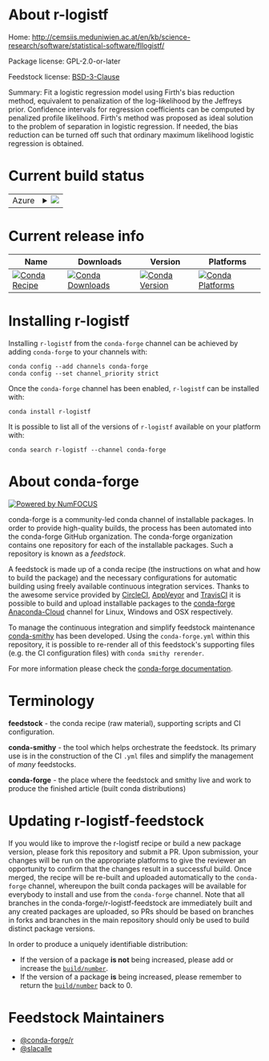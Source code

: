 About r-logistf
===============

Home: http://cemsiis.meduniwien.ac.at/en/kb/science-research/software/statistical-software/fllogistf/

Package license: GPL-2.0-or-later

Feedstock license: [BSD-3-Clause](https://github.com/conda-forge/r-logistf-feedstock/blob/master/LICENSE.txt)

Summary: Fit a logistic regression model using Firth's bias reduction method, equivalent to penalization of the log-likelihood by the Jeffreys  prior. Confidence intervals for regression coefficients can be computed by penalized profile likelihood. Firth's method was proposed as ideal solution to the problem of separation in logistic regression. If needed, the bias reduction can be turned off such that ordinary maximum likelihood logistic regression is obtained.

Current build status
====================


<table>
    
  <tr>
    <td>Azure</td>
    <td>
      <details>
        <summary>
          <a href="https://dev.azure.com/conda-forge/feedstock-builds/_build/latest?definitionId=5757&branchName=master">
            <img src="https://dev.azure.com/conda-forge/feedstock-builds/_apis/build/status/r-logistf-feedstock?branchName=master">
          </a>
        </summary>
        <table>
          <thead><tr><th>Variant</th><th>Status</th></tr></thead>
          <tbody><tr>
              <td>linux_64_r_base4.0</td>
              <td>
                <a href="https://dev.azure.com/conda-forge/feedstock-builds/_build/latest?definitionId=5757&branchName=master">
                  <img src="https://dev.azure.com/conda-forge/feedstock-builds/_apis/build/status/r-logistf-feedstock?branchName=master&jobName=linux&configuration=linux_64_r_base4.0" alt="variant">
                </a>
              </td>
            </tr><tr>
              <td>linux_64_r_base4.1</td>
              <td>
                <a href="https://dev.azure.com/conda-forge/feedstock-builds/_build/latest?definitionId=5757&branchName=master">
                  <img src="https://dev.azure.com/conda-forge/feedstock-builds/_apis/build/status/r-logistf-feedstock?branchName=master&jobName=linux&configuration=linux_64_r_base4.1" alt="variant">
                </a>
              </td>
            </tr><tr>
              <td>osx_64_r_base4.0</td>
              <td>
                <a href="https://dev.azure.com/conda-forge/feedstock-builds/_build/latest?definitionId=5757&branchName=master">
                  <img src="https://dev.azure.com/conda-forge/feedstock-builds/_apis/build/status/r-logistf-feedstock?branchName=master&jobName=osx&configuration=osx_64_r_base4.0" alt="variant">
                </a>
              </td>
            </tr><tr>
              <td>osx_64_r_base4.1</td>
              <td>
                <a href="https://dev.azure.com/conda-forge/feedstock-builds/_build/latest?definitionId=5757&branchName=master">
                  <img src="https://dev.azure.com/conda-forge/feedstock-builds/_apis/build/status/r-logistf-feedstock?branchName=master&jobName=osx&configuration=osx_64_r_base4.1" alt="variant">
                </a>
              </td>
            </tr><tr>
              <td>win_64_r_base4.0</td>
              <td>
                <a href="https://dev.azure.com/conda-forge/feedstock-builds/_build/latest?definitionId=5757&branchName=master">
                  <img src="https://dev.azure.com/conda-forge/feedstock-builds/_apis/build/status/r-logistf-feedstock?branchName=master&jobName=win&configuration=win_64_r_base4.0" alt="variant">
                </a>
              </td>
            </tr><tr>
              <td>win_64_r_base4.1</td>
              <td>
                <a href="https://dev.azure.com/conda-forge/feedstock-builds/_build/latest?definitionId=5757&branchName=master">
                  <img src="https://dev.azure.com/conda-forge/feedstock-builds/_apis/build/status/r-logistf-feedstock?branchName=master&jobName=win&configuration=win_64_r_base4.1" alt="variant">
                </a>
              </td>
            </tr>
          </tbody>
        </table>
      </details>
    </td>
  </tr>
</table>

Current release info
====================

| Name | Downloads | Version | Platforms |
| --- | --- | --- | --- |
| [![Conda Recipe](https://img.shields.io/badge/recipe-r--logistf-green.svg)](https://anaconda.org/conda-forge/r-logistf) | [![Conda Downloads](https://img.shields.io/conda/dn/conda-forge/r-logistf.svg)](https://anaconda.org/conda-forge/r-logistf) | [![Conda Version](https://img.shields.io/conda/vn/conda-forge/r-logistf.svg)](https://anaconda.org/conda-forge/r-logistf) | [![Conda Platforms](https://img.shields.io/conda/pn/conda-forge/r-logistf.svg)](https://anaconda.org/conda-forge/r-logistf) |

Installing r-logistf
====================

Installing `r-logistf` from the `conda-forge` channel can be achieved by adding `conda-forge` to your channels with:

```
conda config --add channels conda-forge
conda config --set channel_priority strict
```

Once the `conda-forge` channel has been enabled, `r-logistf` can be installed with:

```
conda install r-logistf
```

It is possible to list all of the versions of `r-logistf` available on your platform with:

```
conda search r-logistf --channel conda-forge
```


About conda-forge
=================

[![Powered by
NumFOCUS](https://img.shields.io/badge/powered%20by-NumFOCUS-orange.svg?style=flat&colorA=E1523D&colorB=007D8A)](https://numfocus.org)

conda-forge is a community-led conda channel of installable packages.
In order to provide high-quality builds, the process has been automated into the
conda-forge GitHub organization. The conda-forge organization contains one repository
for each of the installable packages. Such a repository is known as a *feedstock*.

A feedstock is made up of a conda recipe (the instructions on what and how to build
the package) and the necessary configurations for automatic building using freely
available continuous integration services. Thanks to the awesome service provided by
[CircleCI](https://circleci.com/), [AppVeyor](https://www.appveyor.com/)
and [TravisCI](https://travis-ci.com/) it is possible to build and upload installable
packages to the [conda-forge](https://anaconda.org/conda-forge)
[Anaconda-Cloud](https://anaconda.org/) channel for Linux, Windows and OSX respectively.

To manage the continuous integration and simplify feedstock maintenance
[conda-smithy](https://github.com/conda-forge/conda-smithy) has been developed.
Using the ``conda-forge.yml`` within this repository, it is possible to re-render all of
this feedstock's supporting files (e.g. the CI configuration files) with ``conda smithy rerender``.

For more information please check the [conda-forge documentation](https://conda-forge.org/docs/).

Terminology
===========

**feedstock** - the conda recipe (raw material), supporting scripts and CI configuration.

**conda-smithy** - the tool which helps orchestrate the feedstock.
                   Its primary use is in the construction of the CI ``.yml`` files
                   and simplify the management of *many* feedstocks.

**conda-forge** - the place where the feedstock and smithy live and work to
                  produce the finished article (built conda distributions)


Updating r-logistf-feedstock
============================

If you would like to improve the r-logistf recipe or build a new
package version, please fork this repository and submit a PR. Upon submission,
your changes will be run on the appropriate platforms to give the reviewer an
opportunity to confirm that the changes result in a successful build. Once
merged, the recipe will be re-built and uploaded automatically to the
`conda-forge` channel, whereupon the built conda packages will be available for
everybody to install and use from the `conda-forge` channel.
Note that all branches in the conda-forge/r-logistf-feedstock are
immediately built and any created packages are uploaded, so PRs should be based
on branches in forks and branches in the main repository should only be used to
build distinct package versions.

In order to produce a uniquely identifiable distribution:
 * If the version of a package **is not** being increased, please add or increase
   the [``build/number``](https://docs.conda.io/projects/conda-build/en/latest/resources/define-metadata.html#build-number-and-string).
 * If the version of a package **is** being increased, please remember to return
   the [``build/number``](https://docs.conda.io/projects/conda-build/en/latest/resources/define-metadata.html#build-number-and-string)
   back to 0.

Feedstock Maintainers
=====================

* [@conda-forge/r](https://github.com/conda-forge/r/)
* [@slacalle](https://github.com/slacalle/)

